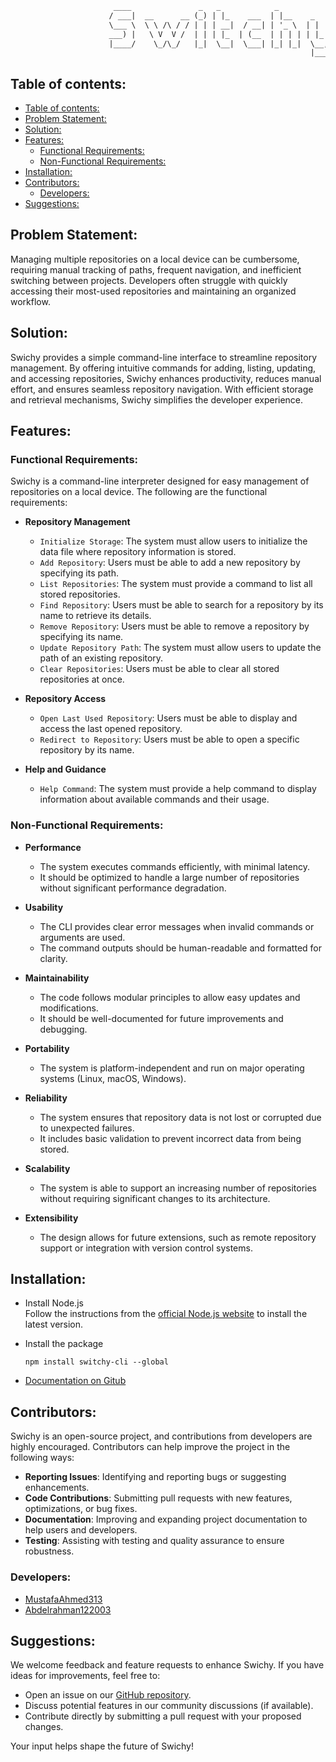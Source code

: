 ```txt
                       ____               _   _            _
                      / ___|  __      __ (_) | |_    ___  | |__    _   _
                      \___ \  \ \ /\ / / | | | __|  / __| | '_ \  | | | |
                      ___) |   \ V  V /  | | | |_  | (__  | | | | | |_| |
                      |____/    \_/\_/   |_|  \__|  \___| |_| |_|  \__, |
                                                                   |___/
```

## Table of contents:

- [Table of contents:](#table-of-contents)
- [Problem Statement:](#problem-statement)
- [Solution:](#solution)
- [Features:](#features)
  - [Functional Requirements:](#functional-requirements)
  - [Non-Functional Requirements:](#non-functional-requirements)
- [Installation:](#installation)
- [Contributors:](#contributors)
  - [Developers:](#developers)
- [Suggestions:](#suggestions)

## Problem Statement:

Managing multiple repositories on a local device can be cumbersome, requiring manual tracking of paths, frequent navigation, and inefficient switching between projects. Developers often struggle with quickly accessing their most-used repositories and maintaining an organized workflow.

## Solution:

Swichy provides a simple command-line interface to streamline repository management. By offering intuitive commands for adding, listing, updating, and accessing repositories, Swichy enhances productivity, reduces manual effort, and ensures seamless repository navigation. With efficient storage and retrieval mechanisms, Swichy simplifies the developer experience.

## Features:

### Functional Requirements:

Swichy is a command-line interpreter designed for easy management of repositories on a local device. The following are the functional requirements:

- **Repository Management**

  - `Initialize Storage`: The system must allow users to initialize the data file where repository information is stored.
  - `Add Repository`: Users must be able to add a new repository by specifying its path.
  - `List Repositories`: The system must provide a command to list all stored repositories.
  - `Find Repository`: Users must be able to search for a repository by its name to retrieve its details.
  - `Remove Repository`: Users must be able to remove a repository by specifying its name.
  - `Update Repository Path`: The system must allow users to update the path of an existing repository.
  - `Clear Repositories`: Users must be able to clear all stored repositories at once.

- **Repository Access**

  - `Open Last Used Repository`: Users must be able to display and access the last opened repository.
  - `Redirect to Repository`: Users must be able to open a specific repository by its name.

- **Help and Guidance**

  - `Help Command`: The system must provide a help command to display information about available commands and their usage.

### Non-Functional Requirements:

- **Performance**

  - The system executes commands efficiently, with minimal latency.
  - It should be optimized to handle a large number of repositories without significant performance degradation.

- **Usability**

  - The CLI provides clear error messages when invalid commands or arguments are used.
  - The command outputs should be human-readable and formatted for clarity.

- **Maintainability**

  - The code follows modular principles to allow easy updates and modifications.
  - It should be well-documented for future improvements and debugging.

- **Portability**

  - The system is platform-independent and run on major operating systems (Linux, macOS, Windows).

- **Reliability**

  - The system ensures that repository data is not lost or corrupted due to unexpected failures.
  - It includes basic validation to prevent incorrect data from being stored.

- **Scalability**

  - The system is able to support an increasing number of repositories without requiring significant changes to its architecture.

- **Extensibility**

  - The design allows for future extensions, such as remote repository support or integration with version control systems.

## Installation:

- Install Node.js  
  Follow the instructions from the [official Node.js website](https://nodejs.org/) to install the latest version.

- Install the package


  ```shell
  npm install switchy-cli --global
  ```
  
- [Documentation on Gitub](https://github.com/MustafaAhmed313/switchy/blob/develop/docs/commands.md)

## Contributors:

Swichy is an open-source project, and contributions from developers are highly encouraged. Contributors can help improve the project in the following ways:

- **Reporting Issues**: Identifying and reporting bugs or suggesting enhancements.
- **Code Contributions**: Submitting pull requests with new features, optimizations, or bug fixes.
- **Documentation**: Improving and expanding project documentation to help users and developers.
- **Testing**: Assisting with testing and quality assurance to ensure robustness.

### Developers:

- [MustafaAhmed313](https://github.com/MustafaAhmed313)
- [Abdelrahman122003](https://github.com/Abdelrahman122003)

## Suggestions:

We welcome feedback and feature requests to enhance Swichy. If you have ideas for improvements, feel free to:

- Open an issue on our [GitHub repository](https://github.com/MustafaAhmed313/Swichy/issues).
- Discuss potential features in our community discussions (if available).
- Contribute directly by submitting a pull request with your proposed changes.

Your input helps shape the future of Swichy!
